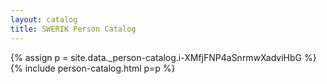 ```yaml
---
layout: catalog
title: SWERIK Person Catalog
---
```

{% assign p = site.data._person-catalog.i-XMfjFNP4aSnrmwXadviHbG %}
{% include person-catalog.html p=p %}

